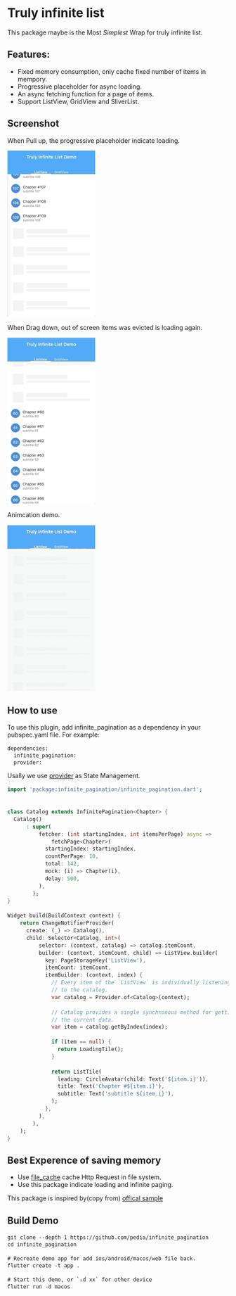 # Truly infinite list

This package maybe is the Most *Simplest* Wrap for truly infinite list.

## Features:

- Fixed memory consumption, only cache fixed number of items in mempory.
- Progressive placeholder for async loading.
- An async fetching function for a page of items.
- Support ListView, GridView and SliverList.
 
## Screenshot

When Pull up, the progressive placeholder indicate loading.

![loading placeholder](images/pull-up.png)

When Drag down, out of screen items was evicted is loading again.

![loading placeholder](images/drag-down.png)

Animcation demo.

![gif](images/full-demo.gif)


## How to use

To use this plugin, add infinite_pagination as a dependency in your pubspec.yaml file. For example:

```
dependencies:
  infinite_pagination:
  provider:
```

Usally we use [provider](https://pub.dev/packages/provider) as State Management.


```dart
import 'package:infinite_pagination/infinite_pagination.dart';


class Catalog extends InfinitePagination<Chapter> {
  Catalog()
      : super(
          fetcher: (int startingIndex, int itemsPerPage) async => 
              fetchPage<Chapter>(
            startingIndex: startingIndex,
            countPerPage: 10,
            total: 142,
            mock: (i) => Chapter(i),
            delay: 500,
          ),
        );
}

Widget build(BuildContext context) {
    return ChangeNotifierProvider(
      create: (_) => Catalog(),
      child: Selector<Catalog, int>(
          selector: (context, catalog) => catalog.itemCount,
          builder: (context, itemCount, child) => ListView.builder(
            key: PageStorageKey('ListView'),
            itemCount: itemCount,
            itemBuilder: (context, index) {
              // Every item of the `ListView` is individually listening
              // to the catalog.
              var catalog = Provider.of<Catalog>(context);

              // Catalog provides a single synchronous method for getting
              // the current data.
              var item = catalog.getByIndex(index);

              if (item == null) {
                return LoadingTile();
              }

              return ListTile(
                leading: CircleAvatar(child: Text('${item.i}')),
                title: Text('Chapter #${item.i}'),
                subtitle: Text('subtitle ${item.i}'),
              );
            },
          ),
        ),
    );
}
```

## Best Experence of saving memory

- Use [file_cache](https://pub.dev/packages/file_cache) cache Http Request in file system.
- Use this package indicate loading and infinite paging.


This package is inspired by(copy from) [offical sample](https://github.com/flutter/samples/tree/master/infinite_list) 


## Build Demo

```shell
git clone --depth 1 https://github.com/pedia/infinite_pagination
cd infinite_pagination

# Recreate demo app for add ios/android/macos/web file back.
flutter create -t app .

# Start this demo, or `-d xx` for other device
flutter run -d macos
```